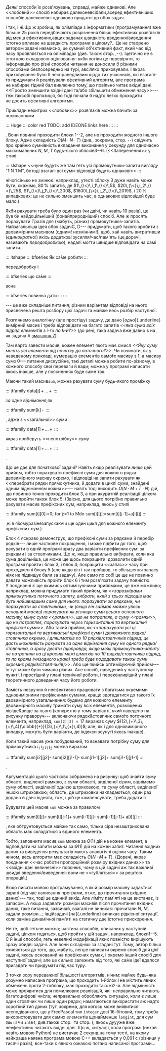 *Деякі* способи їх розв'язувань, справді, майже однакові. Але
\<\<лобовий\>\> спосіб набирає далеконевсібали,асеред ефективніших
способів далеконевсі однаково придатні до обох задач.

І так, і ні.Що ж зробиш, як олімпіади з інформатики (програмування) вже
більше 25 років передбачають розрізнення більш ефективних розв'язків від
менш ефективних,авцих задачах швидкість введення/виведення істотно
впливає на швидкість програми в цілому?.. Це не створено автором задачі
навмисно, це сумний об'єктивний факт, який час від часу проявляється на
оліміпадах (див. також стор. ,--). Іцеточно *не* є істотною складовою
оцінювання: якби хотіли це перевіряти, то інформацію про різні способи
читання не доносили б різними способами безпосередньо на турі, авсіляко
приховували. І якраз приховування було б несправедливим щодо тих
учасників, які взагалі-то придумали й реалізували ефективний алгоритм,
але програма не набирає гідний бал виключно тому́, що повільно читає
вхідні дані. \<\<Просто зменшити вхідні дані та/або збільшити обмеження
часу\>\>--- теж таксобі пропозиція, бо тоді почали б надто легко
проходити не досить ефективні алгоритми.

Приклади нехитрих \<\<лобових\>\> розв'язків можна бачити за посиланнями

::: Huge
::: color
red TODO: add IDEONE links here
:::
:::

. Вони повинні проходити блоки 1--2, але не проходити жодного іншого
блоку. Адже складність $O(M{\cdot}N{\cdot}T)$ (див., зокрема, стор. --)
свідчить про крайню сумнівність вкладання виконання у секунду для
одночасно максимальних $N$, $M$, $T$ будь-якого зблоків3--6.
(\<\<Заперечення\>\> у стилі

::: slshape
\<\<нуне будуть же там геть усі прямокутники-запити вигляду "1 N 1 M",
ботоді взагалі всі суми-відповіді будуть однакові\>\>
:::

нічогісінько не змінює: наприклад, утесті зблоку 3 дуже навіть може
бути, скажімо, 80$\,$% запитів, де $1\,{\<}\,i_1\,{\<}\,5$,
$20\,{\<}\,i_2\,{\<}\,25$, $1\,{\<}\,j_1\,{\<}\,200$,
$1800\,{\<}\,j_2\,{\<}\,2019$, і 20$\,$% випадкових; це не сильно
зменшить час, а однакових відповідей буде мало.)

Якби рахувати треба було один раз (чи двічі, чи навіть 10 разів), це
був би найдоцільніший (бонайприродніший) спосіб. Але ж просять
порахувати $T$разів для (мабуть, різних) прямокутників-запитів.
Найзагальніша ідея обох задачC, D--- придумати, щоб такого зробити з
двовимірним масивом (одним! незмінним!), щоб, хай навіть витративши
(*єдинократно!*) якісь додаткові зусилля/час/пам'ять (це,доречі,
називають *передобробкою*), надалі могти швидше відповідати на самі́
запити.

::: itshape
::: bfseries
Як са́ме робити
:::

передобробку і

::: bfseries
що са́ме
:::

вона

::: bfseries
повинна дати
:::
:::

--- це вже складніше питання; різним варіантам відповіді на нього
присвячена решта розбору цієї задачі та майже весь розбір наступної.

Розглянемо аналогічну (але простішу) задачу, де дано
[*одно*]{.underline}вимірний масив і треба відповідати на багато запитів
*\<\<яка сума всіх підряд елементів з $i$-го по $k$-й?\>\>* (до речі,
така задача вже давно є на , як задача A
[змагання 7](https://ejudge.ckipo.edu.ua/cgi-bin/register?action=212&contest_id=7&locale_id=2)).

Там варто завести масив, кожен елемент якого має смисл *\<\<Яку суму
мають усі елементи від початку до поточного?\>\>*. Чи починати, як у
наведеному прикладі, нумерацію елементів само́го масиву з 1, а масиву
сумз 0--- питання дискусійне, такі деталі можна робити по-різному, в
кожного способу свої переваги й вади; можна у програмі написати якось
інакше, але у поясненнях буде са́ме так.

Маючи такий масив`sum`, можна рахувати суму будь-якого проміжку

::: ttfamily
data\[j\]$\,$+$\,$...$\,$+$\,$
:::

*за одне віднімання*,як

::: ttfamily
sum\[k\]$\,$-$\,$
:::

, адже з \<\<загальної\>\> суми

::: ttfamily
data\[1\]$\,$+$\,$...$\,$+$\,$
:::

якраз приберуть \<\<непотрібну\>\> суму

::: ttfamily
data\[1\]$\,$+$\,$...$\,$+$\,$
:::

.

Що це дає для початкової задачі? Навіть якщо реалізувати *лише* цей
прийом, тобто порахувати префіксні суми для кожного рядка двовимірного
масиву окремо, і відповіді на запити рахувати як \<\<перебрати рядки
прямокутника, й додати в циклі суми, знайдені одним відніманням
кожна\>\>--- навіть тоді виходить $O(N{\cdot}M\,{+}\,T{\cdot}N)$ дій, що
повинно точно проходити блок 3, а при акуратній реалізації цілком може
пройти також блок 5. (Звісно, для цього потрібно правильно рахувати
масив префіксних сум, наприклад, якось у стилі

::: ttfamily
sum\[i\]\[0\]:=0; for j:=1 to Mdo
sum\[i\]\[j\]:=sum\[i\]\[j-1\]+a\[i\]\[j\]
:::

,ні в я́комуразінезапускаючи ще один цикл для кожного елементу префіксних
сум.)

Блок 4 яскраво демонструє, що префіксні суми за рядками й перебір
рядків--- лише часткове покращення, і може підбити до того, щоб рахувати
в одній програмі зразу два варіанти префіксних сум: за рядками і за
стовпчиками. Що ж, якщо правильно вибирати, коли яка сума доцільніша, це
може ще щось покращити: дозволити одній програмі пройти і блок 3,
і блок 4; покращити \<\<запас\>\> часу при проходженні блоку 5 (але якщо
він і так пройшов, то збільшення запасу ніяк не підвищує бали за
задачу). Але само по собі це ще не повинно давати можливість пройти
блок 6 і тим розв'язати задачу повністю. У поєднанні зі ще якимись
оптимізуючими прийомами, це вже можливо; наприклад, можна придумати
такий прийом, як *\<\<зарозмірами прямокутника поточного запиту,
вибрати, який з трьох підходів має бути найшвидшим саме для нього:
порахувати за рядками, чи порахувати за стовпчиками, чи (якщо він займає
майже увесь основний масив) порахувати як різницю суми всього основного
масиву, мінус сума \<\<рамки\>\>, що не потрапляє, а суму \<\<рамки\>\>,
що не потрапляє, порахувати через горизонтальні та вертикальні префіксні
суми\>\>*. Або такий прийом, як *\<\<порахувати усі ці горизонтальні та
вертикальні префіксні суми і длякожного рядка/стовпчика окремо,
і дляшматків по 10 рядків/стовпчиків підряд; це дасть можливість
рахувати за одне віднімання суму не одного рядка/стовпчика, а зразу
десяти (щоправда, якщо ме́жі прямокутника-запиту не потрапили на ці
красиві ме́жі шматків по 10 рядків/стовпчиків підряд, то по краям
(чизодного краю) треба буде пододавати також суми окремих
рядків/стовпчиків)\>\>*. Або ще якийсь оптимізуючий прийом--- їх тут
може бути чимало різних. Але спосіб, наведений у наступному пункті,
і простіший у плані технічної роботи, і переконливіший у плані
теоретичного доведення часу його роботи.

Замість незручно й неефективно працювати з багатьма окремими
одновимірними префіксними сумами, краще здогадатися до такого їх
двовимірного узагальнення: будемо для кожного елементу двовимірного
масиву тримати суму всіх елементів, розміщених лівіше&вище за нього
(конкретно у тому варіанті, який наведено на рисунку праворуч---
включаючи рядок&стовпчик само́го поточного елемента; наприклад,
$\texttt{sum[2][3]}\,{=}17$ виражає суму
${(2\,{+}\,3\,{+}\,4)}\dibbb{{+}}{(3\,{+}\,1\,{+}\,4)}$; але, як і для
одновимірного випадку, можуть бути варіанти, де індекси зсунуті якось
інакше).

Коли такий масив уже побудований, то взнавати потрібну суму для
прямокутника $i_1$ $i_2$ $j_1$ $j_2$ можна виразом

::: ttfamily
sum\[i2\]\[j2\]- sum\[i2\]\[j1-1\]- sum\[i1-1\]\[j2\]+
sum\[i1-1\]\[j1-1\]
:::

.

Аргументація цього частково зображена на рисунку: щоб знайти суму
області, виділеної рамкою, з суми області, виділеної сірим, віднімемо
суму області, виділеної однією штриховкою, та суму області, виділеної
іншою штриховкою; область, де штриховки накладаються, один раз додана й
двічі віднята, тож, щоб це компенсувати, треба додати її.

Будувати цей масив `sum` можна за правилом

::: ttfamily
sum\[i\]\[j\]= sum\[i\]\[j-1\]+ sum\[i-1\]\[j\]- sum\[i-1\]\[j-1\]+
a\[i\]\[j\]
:::

, яке обґрунтовується майже так само, тільки сіра незаштрихована область
має складатися з єдиного елемента.

Тобто, заповнити масив `sum` можна за $\Theta(1)$ дій на кожен елемент,
а відповідати на запити можна за $\Theta(1)$ дій на кожен запит. Читання
вхідних даних та виведення результатів мають аналогічні оцінки часу.
Таким чином, весь алгоритм має складність ${\Theta(N{\cdot}M+T)}$.
(Доречі, якраз поєднання \<\<час роботи пропорційний розміру вхідних
даних\>\> та \<\<вхідні дані величезні\>\> пояснює, чому в цій задачі аж
так важливі швидкі введення/виведення: вони не \<\<губляться\>\> за
рештою операцій.)

Якщо писати мовою програмування, в якій розмір масиву задається зарані
(під час написання програми, отже, до прочитання вхідних даних)--- так,
тоді це єдиний вихід. Але ліміту пам'яті на це вистачає, із запасом.
А якщо задавати розміри масивів після прочитання вхідних даних, таке
питання, зазвичай, взагалі не виникає: прочитали $N$, $M$, задали
розміри...; івційзадачі [*не*]{.underline} виникає рідкісної ситуації,
коли заміна динамічної пам'яті на статичну дає істотне прискорення.

Не те, щоб гетьне можна; частина способів, описаних у наступній задачі,
цілком годяться, щоб пройти у цій задачі, наприклад, блоки1--5. Є й інші
способи, геть невеликі модифікації яких повністю вирішують зразу обидві
задачі. Але вони складніші за згадані тут. Тому́, автор більш схиляється
до того, що, мабуть, легше написати окремо спосіб для цієї задачі, якось
оснований на префіксних сумах, і окремо інший спосіб для наступної
задачі; але це сильно залежить від того, які са́ме ідеї вдалося пригадати
чи придумати під час туру.

З точки зору переважної більшості алгоритмів, нічим: майже будь-яка
розумно написана програма, що проходить 1-йблок і не містить явних
обмежень проти 2-гоблоку, має проходити такожі2-й. Але відмінність може
проявитися для помилкових реалізацій, які: неправильно читають
багатоцифрові чи́сла; неправильно обробляють ситуацію, коли є лише один
стовпчик чи лише один рядок; намагаються використати аж надто короткий
тип даних (тут, зокрема, для когось може виявитися несподіванкою, що у
FreePascal тип `integer` досі 16-бітовий, тому треба використовувати для
самих елементів щонайменше `longint`, для сум `QWord` чи `int64`;
див.також стор.  та стор. ); якось дуууже вже неефективно читають вхідні
дані. Що ж, ситуації, коли програмі (нехай навіть мовою Python)
не вистачає 2 секунд на тому тесті, на якому найкраща наявна програма
мовою C++ вкладається у 0,001 с (різниця у тисячі разів), все-таки є
явною ознакою погано написаної програми...

